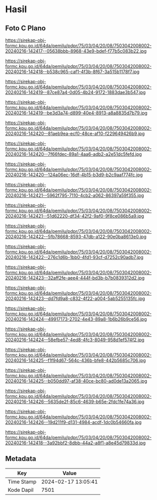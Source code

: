 # Hasil

## Foto C Plano

https://sirekap-obj-formc.kpu.go.id/64da/pemilu/pdpr/75/03/04/20/08/7503042008002-20240216-142417--05638bbb-8968-43e9-bdef-f77b5c083b22.jpg

https://sirekap-obj-formc.kpu.go.id/64da/pemilu/pdpr/75/03/04/20/08/7503042008002-20240216-142418--b538c965-caf1-4f3b-8f67-3a515b1178f7.jpg

https://sirekap-obj-formc.kpu.go.id/64da/pemilu/pdpr/75/03/04/20/08/7503042008002-20240216-142419--87ce87a4-0d05-4b24-9172-1883dae3b547.jpg

https://sirekap-obj-formc.kpu.go.id/64da/pemilu/pdpr/75/03/04/20/08/7503042008002-20240216-142419--be3d3a74-d899-40e4-8913-a8a8835d7b79.jpg

https://sirekap-obj-formc.kpu.go.id/64da/pemilu/pdpr/75/03/04/20/08/7503042008002-20240216-142420--81aeb9ea-ecf0-48ce-af10-f229649426b9.jpg

https://sirekap-obj-formc.kpu.go.id/64da/pemilu/pdpr/75/03/04/20/08/7503042008002-20240216-142420--7f66fdec-89a1-4aa6-adb2-a2e51dc5fefd.jpg

https://sirekap-obj-formc.kpu.go.id/64da/pemilu/pdpr/75/03/04/20/08/7503042008002-20240216-142420--124a06ec-16df-4b15-b3d9-b2c9aaf774fc.jpg

https://sirekap-obj-formc.kpu.go.id/64da/pemilu/pdpr/75/03/04/20/08/7503042008002-20240216-142421--5962f795-7110-4cb2-a062-86397a59f355.jpg

https://sirekap-obj-formc.kpu.go.id/64da/pemilu/pdpr/75/03/04/20/08/7503042008002-20240216-142421--51d62220-df34-42f2-9af0-9f8ce086b5a9.jpg

https://sirekap-obj-formc.kpu.go.id/64da/pemilu/pdpr/75/03/04/20/08/7503042008002-20240216-142422--5fb78668-8593-47db-a122-90e0ba8613e0.jpg

https://sirekap-obj-formc.kpu.go.id/64da/pemilu/pdpr/75/03/04/20/08/7503042008002-20240216-142422--276c1d6b-1bb0-4fd1-93cf-d7252c90adb7.jpg

https://sirekap-obj-formc.kpu.go.id/64da/pemilu/pdpr/75/03/04/20/08/7503042008002-20240216-142423--32aff2fe-aee4-444f-bd3b-b7b0839312d2.jpg

https://sirekap-obj-formc.kpu.go.id/64da/pemilu/pdpr/75/03/04/20/08/7503042008002-20240216-142423--dd7fd9a8-c832-4f22-a004-5ab5255135fc.jpg

https://sirekap-obj-formc.kpu.go.id/64da/pemilu/pdpr/75/03/04/20/08/7503042008002-20240216-142424--49917173-2702-4e43-89a8-1b6b26b9ce56.jpg

https://sirekap-obj-formc.kpu.go.id/64da/pemilu/pdpr/75/03/04/20/08/7503042008002-20240216-142424--58efbe57-4ed8-4fc3-8049-958d1ef574f2.jpg

https://sirekap-obj-formc.kpu.go.id/64da/pemilu/pdpr/75/03/04/20/08/7503042008002-20240216-142425--f1f94d67-564c-436b-bfe8-442b5685c706.jpg

https://sirekap-obj-formc.kpu.go.id/64da/pemilu/pdpr/75/03/04/20/08/7503042008002-20240216-142425--b050dd97-af38-40ce-bc80-ad0de13a2065.jpg

https://sirekap-obj-formc.kpu.go.id/64da/pemilu/pdpr/75/03/04/20/08/7503042008002-20240216-142426--5635de2f-85c6-4639-b65e-2fdc1fe74a36.jpg

https://sirekap-obj-formc.kpu.go.id/64da/pemilu/pdpr/75/03/04/20/08/7503042008002-20240216-142426--19d211f9-d131-4984-acdf-1dc0b54660fa.jpg

https://sirekap-obj-formc.kpu.go.id/64da/pemilu/pdpr/75/03/04/20/08/7503042008002-20240216-142418--3a92bbf2-8dbb-44a2-a8f1-a8e45d79833d.jpg


## Metadata

| Key        | Value               |
| ---------- | ------------------- |
| Time Stamp | 2024-02-17 13:05:41 |
| Kode Dapil | 7501                |



